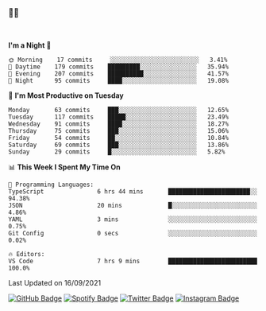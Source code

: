 ### 🤙🍺

<!-- <a href="https://github-readme-stats.vercel.app/api?username=hzak2xx&count_private=true&show_icons=true&theme=dracula">
  <img align="center" src="https://github-readme-stats.vercel.app/api?username=hzak2xx&count_private=true&show_icons=true&theme=dracula" />
</a>
</br> -->
</br>

<!--START_SECTION:waka-->
**I'm a Night 🦉** 

```text
🌞 Morning    17 commits     ░░░░░░░░░░░░░░░░░░░░░░░░░   3.41% 
🌆 Daytime    179 commits    █████████░░░░░░░░░░░░░░░░   35.94% 
🌃 Evening    207 commits    ██████████░░░░░░░░░░░░░░░   41.57% 
🌙 Night      95 commits     ████░░░░░░░░░░░░░░░░░░░░░   19.08%

```
📅 **I'm Most Productive on Tuesday** 

```text
Monday       63 commits     ███░░░░░░░░░░░░░░░░░░░░░░   12.65% 
Tuesday      117 commits    █████░░░░░░░░░░░░░░░░░░░░   23.49% 
Wednesday    91 commits     ████░░░░░░░░░░░░░░░░░░░░░   18.27% 
Thursday     75 commits     ███░░░░░░░░░░░░░░░░░░░░░░   15.06% 
Friday       54 commits     ██░░░░░░░░░░░░░░░░░░░░░░░   10.84% 
Saturday     69 commits     ███░░░░░░░░░░░░░░░░░░░░░░   13.86% 
Sunday       29 commits     █░░░░░░░░░░░░░░░░░░░░░░░░   5.82%

```


📊 **This Week I Spent My Time On** 

```text
💬 Programming Languages: 
TypeScript               6 hrs 44 mins       ███████████████████████░░   94.38% 
JSON                     20 mins             █░░░░░░░░░░░░░░░░░░░░░░░░   4.86% 
YAML                     3 mins              ░░░░░░░░░░░░░░░░░░░░░░░░░   0.75% 
Git Config               0 secs              ░░░░░░░░░░░░░░░░░░░░░░░░░   0.02%

🔥 Editors: 
VS Code                  7 hrs 9 mins        █████████████████████████   100.0%

```


 Last Updated on 16/09/2021
<!--END_SECTION:waka-->

[![GitHub Badge](https://img.shields.io/badge/GitHub-100000?style=for-the-badge&logo=github&logoColor=white)](https://github.com/hzak2xx)
[![Spotify Badge](https://img.shields.io/badge/Spotify-1ED760?&style=for-the-badge&logo=spotify&logoColor=white)](https://open.spotify.com/user/uf90s6sbbh75a1mt44clkhkvf)
[![Twitter Badge](https://img.shields.io/badge/Twitter-1DA1F2?style=for-the-badge&logo=twitter&logoColor=white)](https://twitter.com/hzak2xx)
[![Instagram Badge](https://img.shields.io/badge/Instagram-E4405F?style=for-the-badge&logo=instagram&logoColor=white)](https://www.instagram.com/hzak2xx/)
